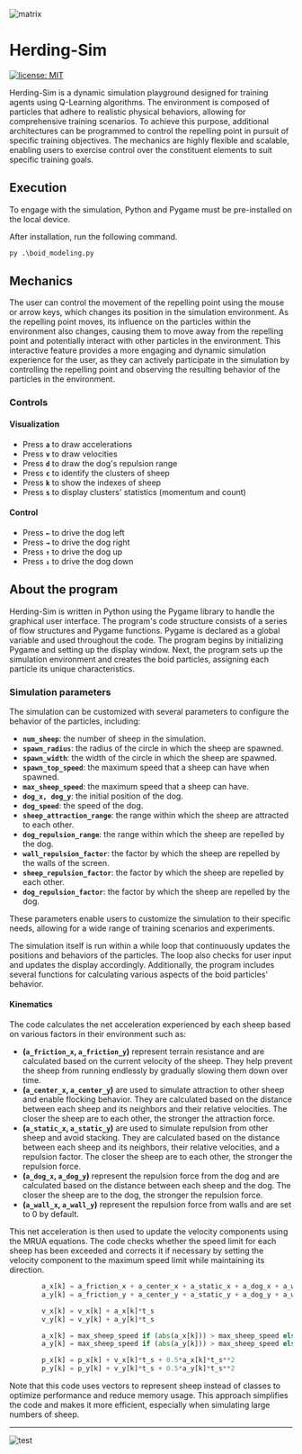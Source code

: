 ![matrix](https://github.com/yago-mendoza/herding-sim/blob/main/images/matrix.gif)

# Herding-Sim

[![license: MIT](https://img.shields.io/badge/license-MIT-orange.svg)](https://opensource.org/licenses/MIT)

Herding-Sim is a dynamic simulation playground designed for training agents using Q-Learning algorithms. The environment is composed of particles that adhere to realistic physical behaviors, allowing for comprehensive training scenarios. To achieve this purpose, additional architectures can be programmed to control the repelling point in pursuit of specific training objectives. The mechanics are highly flexible and scalable, enabling users to exercise control over the constituent elements to suit specific training goals.

## Execution

To engage with the simulation, Python and Pygame must be pre-installed on the local device.

After installation, run the following command.

```python
py .\boid_modeling.py
```

## Mechanics

The user can control the movement of the repelling point using the mouse or arrow keys, which changes its position in the simulation environment. As the repelling point moves, its influence on the particles within the environment also changes, causing them to move away from the repelling point and potentially interact with other particles in the environment. This interactive feature provides a more engaging and dynamic simulation experience for the user, as they can actively participate in the simulation by controlling the repelling point and observing the resulting behavior of the particles in the environment.

### Controls
#### Visualization
* Press **`a`** to draw accelerations
* Press **`v`** to draw velocities
* Press **`d`** to draw the dog's repulsion range
* Press **`c`** to identify the clusters of sheep
* Press **`k`** to show the indexes of sheep
* Press **`s`** to display clusters' statistics (momentum and count)
#### Control
* Press **`←`** to drive the dog left
* Press **`→`** to drive the dog right
* Press **`↑`** to drive the dog up
* Press **`↓`** to drive the dog down

## About the program

Herding-Sim is written in Python using the Pygame library to handle the graphical user interface. The program's code structure consists of a series of flow structures and Pygame functions. Pygame is declared as a global variable and used throughout the code. The program begins by initializing Pygame and setting up the display window. Next, the program sets up the simulation environment and creates the boid particles, assigning each particle its unique characteristics.

### Simulation parameters
The simulation can be customized with several parameters to configure the behavior of the particles, including:
* **`num_sheep`**: the number of sheep in the simulation.
* **`spawn_radius`**: the radius of the circle in which the sheep are spawned.
* **`spawn_width`**: the width of the circle in which the sheep are spawned.
* **`spawn_top_speed`**: the maximum speed that a sheep can have when spawned.
* **`max_sheep_speed`**: the maximum speed that a sheep can have.
* **`dog_x, dog_y`**: the initial position of the dog.
* **`dog_speed`**: the speed of the dog.
* **`sheep_attraction_range`**: the range within which the sheep are attracted to each other.
* **`dog_repulsion_range`**: the range within which the sheep are repelled by the dog.
* **`wall_repulsion_factor`**: the factor by which the sheep are repelled by the walls of the screen.
* **`sheep_repulsion_factor`**: the factor by which the sheep are repelled by each other.
* **`dog_repulsion_factor`**: the factor by which the sheep are repelled by the dog.

These parameters enable users to customize the simulation to their specific needs, allowing for a wide range of training scenarios and experiments.

The simulation itself is run within a while loop that continuously updates the positions and behaviors of the particles. The loop also checks for user input and updates the display accordingly. Additionally, the program includes several functions for calculating various aspects of the boid particles' behavior.

#### Kinematics

The code calculates the net acceleration experienced by each sheep based on various factors in their environment such as:

- **(`a_friction_x`, `a_friction_y`)** represent terrain resistance and are calculated based on the current velocity of the sheep. They help prevent the sheep from running endlessly by gradually slowing them down over time.
- **(`a_center_x`, `a_center_y`)** are used to simulate attraction to other sheep and enable flocking behavior. They are calculated based on the distance between each sheep and its neighbors and their relative velocities. The closer the sheep are to each other, the stronger the attraction force.
- **(`a_static_x`, `a_static_y`)** are used to simulate repulsion from other sheep and avoid stacking. They are calculated based on the distance between each sheep and its neighbors, their relative velocities, and a repulsion factor. The closer the sheep are to each other, the stronger the repulsion force.
- **(`a_dog_x`, `a_dog_y`)** represent the repulsion force from the dog and are calculated based on the distance between each sheep and the dog. The closer the sheep are to the dog, the stronger the repulsion force.
- **(`a_wall_x`, `a_wall_y`)** represent the repulsion force from walls and are set to 0 by default.

This net acceleration is then used to update the velocity components using the MRUA equations. The code checks whether the speed limit for each sheep has been exceeded and corrects it if necessary by setting the velocity component to the maximum speed limit while maintaining its direction.

```python
        a_x[k] = a_friction_x + a_center_x + a_static_x + a_dog_x + a_wall_x
        a_y[k] = a_friction_y + a_center_y + a_static_y + a_dog_y + a_wall_y

        v_x[k] = v_x[k] + a_x[k]*t_s
        v_y[k] = v_y[k] + a_y[k]*t_s

        a_x[k] = max_sheep_speed if (abs(a_x[k])) > max_sheep_speed else a_x[k]
        a_y[k] = max_sheep_speed if (abs(a_y[k])) > max_sheep_speed else a_y[k]

        p_x[k] = p_x[k] + v_x[k]*t_s + 0.5*a_x[k]*t_s**2
        p_y[k] = p_y[k] + v_y[k]*t_s + 0.5*a_y[k]*t_s**2
```

Note that this code uses vectors to represent sheep instead of classes to optimize performance and reduce memory usage. This approach simplifies the code and makes it more efficient, especially when simulating large numbers of sheep.

-----

![test](https://github.com/yago-mendoza/herding-sim/blob/main/images/test.gif)

